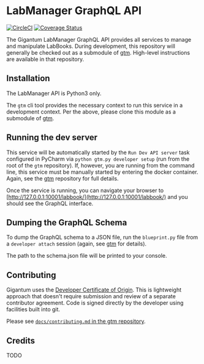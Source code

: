 # LabManager GraphQL API

[![CircleCI](https://circleci.com/gh/gigantum/labmanager-service-labbook.svg?style=svg&circle-token=35da44b7cf8ad0cdf2821db40ed11d61287fbdfe)](https://circleci.com/gh/gigantum/labmanager-service-labbook)
[![Coverage Status](https://coveralls.io/repos/github/gigantum/labmanager-service-labbook/badge.svg?t=beG2z0)](https://coveralls.io/github/gigantum/labmanager-service-labbook)

The Gigantum LabManager GraphQL API provides all services to manage and
manipulate LabBooks.  During development, this repository will generally be
checked out as a submodule of [gtm](https://github.com/gigantum/gtm).
High-level instructions are available in that repository.

## Installation

The LabManager API is Python3 only.

The `gtm` cli tool provides the necessary context to run this service in a
development context. Per the above, please clone this module as a submodule of
[gtm](https://github.com/gigantum/gtm).

## Running the dev server

This service will be automatically started by the `Run Dev API server` task
configured in PyCharm via `python gtm.py developer setup` (run from the root of
the `gtm` repository). If, however, you are running from the command line, this
service must be manually started by entering the docker container. Again, see
the [gtm](https://github.com/gigantum/gtm) repository for full details.

Once the service is running, you can navigate your browser to
[http://127.0.0.1:10001/labbook/](http://127.0.0.1:10001/labbook/) and you
should see the GraphQL interface.

## Dumping the GraphQL Schema

To dump the GraphQL schema to a JSON file, run the `blueprint.py` file from a
`developer attach` session (again, see [gtm](https://github.com/gigantum/gtm)
for details).

The path to the schema.json file will be printed to your console.

## Contributing

Gigantum uses the [Developer Certificate of Origin](https://developercertificate.org/). 
This is lightweight approach that doesn't require submission and review of a
separate contributor agreement.  Code is signed directly by the developer using
facilities built into git.

Please see [`docs/contributing.md`  in the gtm
repository](https://github.com/gigantum/gtm/tree/integration/docs/contributing.md).

## Credits

TODO
